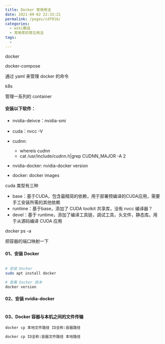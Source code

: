 ```yaml
---
title: Docker 常用用法
date: 2021-09-02 22:33:21
permalink: /pages/cdf916/
categories:
  - wiki搬运
  - 常用库的常见用法
tags:
  - 
---
```

docker



docker-compose

通过 yaml 来管理 docker 的命令



k8s

管理一系列的 container



#### 安装以下软件：

- nvidia-deivce：nvidia-smi

- cuda：nvcc -V

- cudnn: 
  - whereis cudnn
  - cat  /usr/include/cudnn.h|grep CUDNN_MAJOR -A 2
- nvidia-docker: nvidia-docker version
- docker: docker images





cuda 类型有三种

- base：基于CUDA，包含最精简的依赖，用于部署预编译的CUDA应用，需要手工安装所需的其他依赖
- runtime：基于base，添加了 CUDA toolkit 共享库，没有 nvcc 编译器？
- devel：基于 runtime，添加了编译工具链，调试工具，头文件，静态库。用于从源码编译 CUDA 应用





docker ps -a



把容器的端口映射一下



#### 01、安装 Docker

```bash

# 安装 Docker
sudo apt install docker

# 查看 Docker 版本
docker version
```

#### 02、安装 nvidia-docker

```bash

```





#### 03、Docker 容器与本机之间的文件传输

```bash
docker cp 本地文件路径 ID全称:容器路径

docker cp ID全称:容器文件路径 本地路径
```

